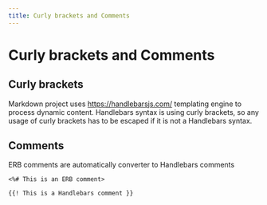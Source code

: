 ```yaml
---
title: Curly brackets and Comments
---
```


# Curly brackets and Comments

## Curly brackets

Markdown project uses <https://handlebarsjs.com/> templating engine to process dynamic content. Handlebars syntax is using curly brackets, so any usage of curly brackets has to be escaped if it is not a Handlebars syntax.

## Comments

ERB comments are automatically converter to Handlebars comments

```
<%# This is an ERB comment>
```

```
{{! This is a Handlebars comment }}
```